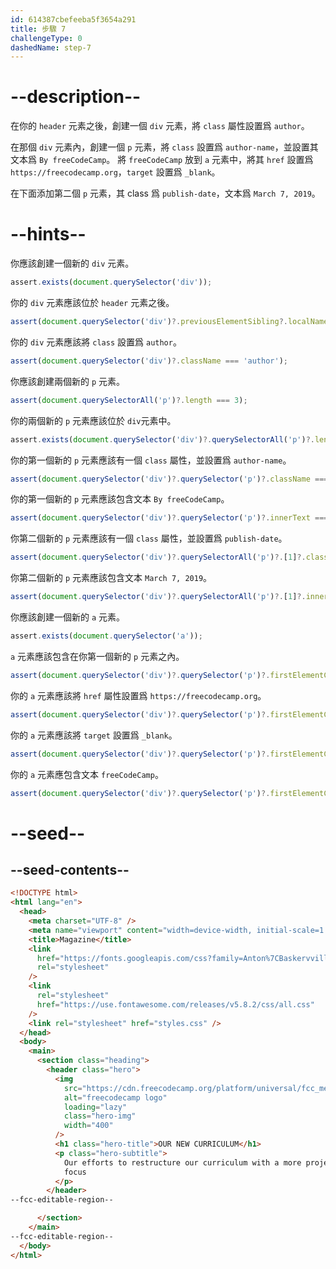 ```yaml
---
id: 614387cbefeeba5f3654a291
title: 步驟 7
challengeType: 0
dashedName: step-7
---
```


# --description--

在你的 `header` 元素之後，創建一個 `div` 元素，將 `class` 屬性設置爲 `author`。

在那個 `div` 元素內，創建一個 `p` 元素，將 `class` 設置爲 `author-name`，並設置其文本爲 `By freeCodeCamp`。 將 `freeCodeCamp` 放到 `a` 元素中，將其 `href` 設置爲 `https://freecodecamp.org`，`target` 設置爲 `_blank`。


在下面添加第二個 `p` 元素，其 class 爲 `publish-date`，文本爲 `March 7, 2019`。

# --hints--

你應該創建一個新的 `div` 元素。

```js
assert.exists(document.querySelector('div'));
```

你的 `div` 元素應該位於 `header` 元素之後。

```js
assert(document.querySelector('div')?.previousElementSibling?.localName === 'header');
```

你的 `div` 元素應該將 `class` 設置爲 `author`。

```js
assert(document.querySelector('div')?.className === 'author');
```

你應該創建兩個新的 `p` 元素。

```js
assert(document.querySelectorAll('p')?.length === 3);
```

你的兩個新的 `p` 元素應該位於 `div`元素中。

```js
assert.exists(document.querySelector('div')?.querySelectorAll('p')?.length === 2);
```

你的第一個新的 `p` 元素應該有一個 `class` 屬性，並設置爲 `author-name`。

```js
assert(document.querySelector('div')?.querySelector('p')?.className === 'author-name');
```

你的第一個新的 `p` 元素應該包含文本 `By freeCodeCamp`。

```js
assert(document.querySelector('div')?.querySelector('p')?.innerText === 'By freeCodeCamp');
```

你第二個新的 `p` 元素應該有一個 `class` 屬性，並設置爲 `publish-date`。

```js
assert(document.querySelector('div')?.querySelectorAll('p')?.[1]?.className === 'publish-date');
```

你第二個新的 `p` 元素應該包含文本 `March 7, 2019`。

```js
assert(document.querySelector('div')?.querySelectorAll('p')?.[1]?.innerText === 'March 7, 2019');
```

你應該創建一個新的 `a` 元素。

```js
assert.exists(document.querySelector('a'));
```

`a` 元素應該包含在你第一個新的 `p` 元素之內。

```js
assert(document.querySelector('div')?.querySelector('p')?.firstElementChild?.localName === 'a');
```

你的 `a` 元素應該將 `href` 屬性設置爲 `https://freecodecamp.org`。

```js
assert(document.querySelector('div')?.querySelector('p')?.firstElementChild?.getAttribute('href') === 'https://freecodecamp.org');
```

你的 `a` 元素應該將 `target` 設置爲 `_blank`。

```js
assert(document.querySelector('div')?.querySelector('p')?.firstElementChild?.getAttribute('target') === '_blank');
```

你的 `a` 元素應包含文本 `freeCodeCamp`。

```js
assert(document.querySelector('div')?.querySelector('p')?.firstElementChild?.innerText === 'freeCodeCamp');
```

# --seed--

## --seed-contents--

```html
<!DOCTYPE html>
<html lang="en">
  <head>
    <meta charset="UTF-8" />
    <meta name="viewport" content="width=device-width, initial-scale=1.0" />
    <title>Magazine</title>
    <link
      href="https://fonts.googleapis.com/css?family=Anton%7CBaskervville%7CRaleway&display=swap"
      rel="stylesheet"
    />
    <link
      rel="stylesheet"
      href="https://use.fontawesome.com/releases/v5.8.2/css/all.css"
    />
    <link rel="stylesheet" href="styles.css" />
  </head>
  <body>
    <main>
      <section class="heading">
        <header class="hero">
          <img
            src="https://cdn.freecodecamp.org/platform/universal/fcc_meta_1920X1080-indigo.png"
            alt="freecodecamp logo"
            loading="lazy"
            class="hero-img"
            width="400"
          />
          <h1 class="hero-title">OUR NEW CURRICULUM</h1>
          <p class="hero-subtitle">
            Our efforts to restructure our curriculum with a more project-based
            focus
          </p>
        </header>
--fcc-editable-region--

      </section>
    </main>
--fcc-editable-region--
  </body>
</html>
```

```css

```

